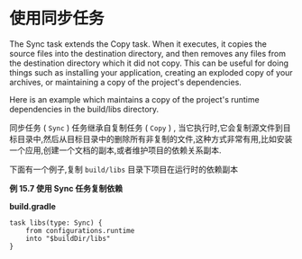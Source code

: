 # 使用同步任务
The Sync task extends the Copy task. When it executes, it copies the source files into the destination directory, and then removes any files from the destination directory which it did not copy. This can be useful for doing things such as installing your application, creating an exploded copy of your archives, or maintaining a copy of the project's dependencies.

Here is an example which maintains a copy of the project's runtime dependencies in the build/libs directory.

同步任务 ( `Sync` ) 任务继承自复制任务 ( `Copy` ) , 当它执行时,它会复制源文件到目标目录中,然后从目标目录中的删除所有非复制的文件,这种方式非常有用,比如安装一个应用,创建一个文档的副本,或者维护项目的依赖关系副本.

下面有一个例子,复制 `build/libs` 目录下项目在运行时的依赖副本

**例 15.7 使用 Sync 任务复制依赖**

**build.gradle**

```
task libs(type: Sync) {
    from configurations.runtime
    into "$buildDir/libs"
}

```

